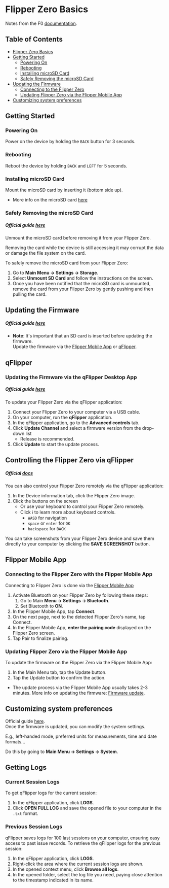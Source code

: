 

# Flipper Zero Basics
Notes from the F0 [documentation](https://docs.flipper.net/basics/first-start).


## Table of Contents
* [Flipper Zero Basics](#flipper-zero-basics) 
* [Getting Started](#getting-started) 
    * [Powering On](#powering-on) 
    * [Rebooting](#rebooting) 
    * [Installing microSD Card](#installing-microsd-card) 
    * [Safely Removing the microSD Card](#safely-removing-the-microsd-card) 
* [Updating the Firmware](#updating-the-firmware) 
    * [Connecting to the Flipper Zero](#connecting-to-the-flipper-zero) 
    * [Updating Flipper Zero via the Flipper Mobile App](#updating-flipper-zero-via-the-flipper-mobile-app) 
* [Customizing system preferences](#customizing-system-preferences) 



## Getting Started
### Powering On
Power on the device by holding the `BACK` button for 3 seconds.  


### Rebooting
Reboot the device by holding `BACK` and `LEFT` for 5 seconds.


### Installing microSD Card
Mount the microSD card by inserting it (bottom side up).  
* More info on the microSD card [here](https://docs.flipper.net/basics/sd-card)



### Safely Removing the microSD Card
##### Official guide [here](https://docs.flipper.net/basics/sd-card#G4RTl)
Unmount the microSD card before removing it from your Flipper Zero.  
 
Removing the card while the device is still accessing it may 
corrupt the data or damage the file system on the card.
 
To safely remove the microSD card from your Flipper Zero:
1. Go to **Main Menu -> Settings -> Storage**.
2. Select **Unmount SD Card** and follow the instructions on the screen.
3. Once you have been notified that the microSD card is unmounted, remove the card
   from your Flipper Zero by gently pushing and then pulling the card.



## Updating the Firmware
##### Official guide [here](https://docs.flipper.net/basics/firmware-update)
* **Note**: It's important that an SD card is inserted before updating the firmware.  
Update the firmware via the [Flipper Mobile App](https://docs.flipperzero.one/mobile-app) or
[qFlipper](https://docs.flipperzero.one/qflipper).  



## qFlipper
### Updating the Firmware via the qFlipper Desktop App
##### Official guide [here](https://docs.flipper.net/qflipper#ORL5Q)
To update your Flipper Zero via the qFlipper application:
 
1. Connect your Flipper Zero to your computer via a USB cable.
2. On your computer, run the **qFlipper** application.
3. In the qFlipper application, go to the **Advanced controls** tab.
4. Click **Update Channel** and select a firmware version from the drop-down list 
    * Release is recommended.
5. Click **Update** to start the update process.



## Controlling the Flipper Zero via qFlipper
##### Official [docs](https://docs.flipper.net/qflipper#Yag86)
 
You can also control your Flipper Zero remotely via the qFlipper application:
1. In the Device information tab, click the Flipper Zero image.
2. Click the buttons on the screen
    * Or use your keyboard to control your Flipper Zero remotely.
    * Click ℹ️ to learn more about keyboard controls.
        * `WASD` for navigation
        * `space` or `enter` for `OK`
        * `backspace` for `BACK`
 
You can take screenshots from your Flipper Zero device and save them
directly to your computer by clicking the **SAVE SCREENSHOT** button.



## Flipper Mobile App
### Connecting to the Flipper Zero with the Flipper Mobile App
Connecting to Flipper Zero is done via the [Flipper Mobile App](https://docs.flipperzero.one/mobile-app) 
1. Activate Bluetooth on your Flipper Zero by following these steps:
    1. Go to Main **Menu -> Settings -> Bluetooth**.
    2. Set Bluetooth to **ON**.
2. In the Flipper Mobile App, tap **Connect**.
3. On the next page, next to the detected Flipper Zero's name, tap Connect.
4. In the Flipper Mobile App, **enter the pairing code** displayed on the Flipper Zero screen.
5. Tap Pair to finalize pairing.



### Updating Flipper Zero via the Flipper Mobile App
To update the firmware on the Flipper Zero via the Flipper Mobile App:
1. In the Main Menu tab, tap the Update button.
2. Tap the Update button to confirm the action.
* The update process via the Flipper Mobile App usually takes 2-3 minutes.
 More info on updating the firmware: [Firmware update](https://docs.flipperzero.one/basics/firmware-update).



## Customizing system preferences
Official guide [here](https://docs.flipper.net/basics/first-start#lFLy_).  
Once the firmware is updated, you can modify the system settings.  
  
E.g., left-handed mode, preferred units for measurements, time and date formats...
  
Do this by going to **Main Menu -> Settings -> System**.


## Getting Logs

### Current Session Logs
To get qFlipper logs for the current session:
1. In the qFlipper application, click **LOGS**.
2. Click **OPEN FULL LOG** and save the opened file to your 
   computer in the `.txt` format.

### Previous Session Logs
qFlipper saves logs for 100 last sessions on your computer, ensuring
easy access to past issue records.
To retrieve the qFlipper logs for the previous session:
1. In the qFlipper application, click **LOGS**.
2. Right-click the area where the current session logs are shown.
3. In the opened context menu, click **Browse all logs**.
4. In the opened folder, select the log file you need, paying close
   attention to the timestamp indicated in its name.




